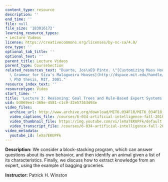 ```yaml
---
content_type: resource
description: ''
end_time: ''
file: null
file_size: '183016172'
learning_resource_types:
- Lecture Videos
license: https://creativecommons.org/licenses/by-nc-sa/4.0/
ocw_type: ''
optional_tab_title: ''
optional_text: ''
parent_title: Lecture Videos
parent_type: CourseSection
related_resources_text: "Duarte, Jos\xE9 Pinto. \"[Customizing Mass Housing: A Discursive\
  \ Grammar for Siza's Malagueira Houses](http://dspace.mit.edu/handle/1721.1/8189).\"\
  \ PhD thesis, MIT, 2001."
resource_index_text: ''
resourcetype: Video
start_time: ''
title: 'Lecture 3: Reasoning: Goal Trees and Rule-Based Expert Systems'
uid: b3069ee1-368e-4581-c1c9-32e57363d93e
video_files:
  archive_url: http://www.archive.org/download/MIT6.034F10/MIT6_034F10_lec03_300k.mp4
  video_captions_file: /courses/6-034-artificial-intelligence-fall-2010/375df741d5705ed5a9c3da9345bbf855_leXa7EKUPFk.vtt
  video_thumbnail_file: https://img.youtube.com/vi/leXa7EKUPFk/default.jpg
  video_transcript_file: /courses/6-034-artificial-intelligence-fall-2010/16742d841abfdbf4820703f21767f5ea_leXa7EKUPFk.pdf
video_metadata:
  youtube_id: leXa7EKUPFk
---
```


**Description:** We consider a block-stacking program, which can answer questions about its own behavior, and then identify an animal given a list of its characteristics. Finally, we discuss how to extract knowledge from an expert, using the example of bagging groceries.

**Instructor:** Patrick H. Winston


